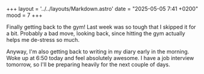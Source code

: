 +++
layout = '../../layouts/Markdown.astro'
date = "2025-05-05 7:41 +0200"
mood = 7
+++

Finally getting back to the gym! Last week was so tough that I skipped it for a bit. Probably a bad move, looking back, since hitting the gym actually helps me de-stress so much.

Anyway, I'm also getting back to writing in my diary early in the morning. Woke up at 6:50 today and feel absolutely awesome. I have a job interview tomorrow, so I'll be preparing heavily for the next couple of days.